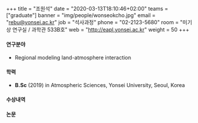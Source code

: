 +++
title = "조원석"
date = "2020-03-13T18:10:46+02:00"
teams = ["graduate"]
banner = "img/people/wonseokcho.jpg"
email = "rebu@yonsei.ac.kr"
job = "석사과정"
phone = "02-2123-5680"
room = "미기상 연구실 / 과학관 533B호"
web = "http://eapl.yonsei.ac.kr"
weight = 50
+++

#### 연구분야
 + Regional modeling land-atmosphere interaction

#### 학력
 + **B.Sc** (2019) in Atmospheric Sciences, Yonsei University, Seoul, Korea

#### 수상내역

#### 논문
